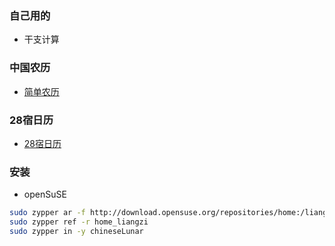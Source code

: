 ### 自己用的

- 干支计算

### 中国农历
- [简单农历](https://github.com/Aquarian-Age/ccal/releases/tag/chineseLunar)

### 28宿日历
- [28宿日历](https://github.com/Aquarian-Age/ccal/releases/tag/28%E5%AE%BF%E6%97%A5%E5%8E%86)

### 安装

- openSuSE

```bash
sudo zypper ar -f http://download.opensuse.org/repositories/home:/liangzi/openSUSE_Tumbleweed/home:liangzi.repo
sudo zypper ref -r home_liangzi
sudo zypper in -y chineseLunar
```
